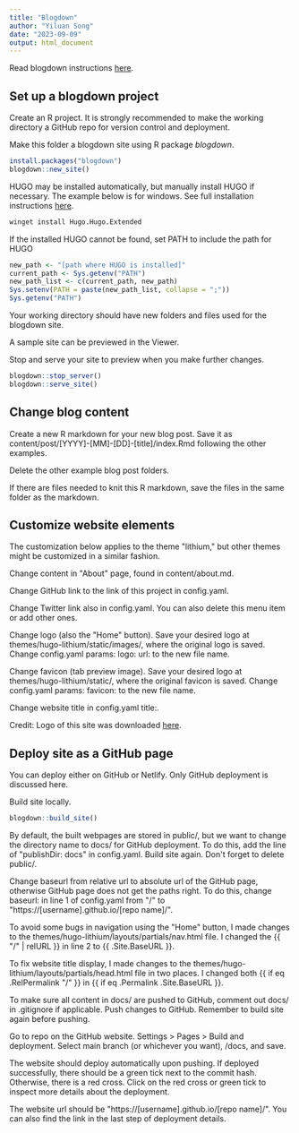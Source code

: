 ```yaml
---
title: "Blogdown"
author: "Yiluan Song"
date: "2023-09-09"
output: html_document
---
```




Read blogdown instructions [here](https://bookdown.org/yihui/blogdown/).

## Set up a blogdown project
Create an R project. It is strongly recommended to make the working directory a GitHub repo for version control and deployment.

Make this folder a blogdown site using R package _blogdown_.

```r
install.packages("blogdown")
blogdown::new_site()
```

HUGO may be installed automatically, but manually install HUGO if necessary.
The example below is for windows. See full installation instructions [here](https://gohugo.io/installation/).

```bash
winget install Hugo.Hugo.Extended
```

If the installed HUGO cannot be found, set PATH to include the path for HUGO

```r
new_path <- "[path where HUGO is installed]"
current_path <- Sys.getenv("PATH")
new_path_list <- c(current_path, new_path)
Sys.setenv(PATH = paste(new_path_list, collapse = ";"))
Sys.getenv("PATH")
```

Your working directory should have new folders and files used for the blogdown site.

A sample site can be previewed in the Viewer.

Stop and serve your site to preview when you make further changes.

```r
blogdown::stop_server()
blogdown::serve_site()
```

## Change blog content
Create a new R markdown for your new blog post.
Save it as content/post/[YYYY]-[MM]-[DD]-[title]/index.Rmd following the other examples.

Delete the other example blog post folders.

If there are files needed to knit this R markdown, save the files in the same folder as the markdown.

## Customize website elements
The customization below applies to the theme "lithium," but other themes might be customized in a similar fashion.

Change content in "About" page, found in content/about.md.

Change GitHub link to the link of this project in config.yaml.

Change Twitter link also in config.yaml. You can also delete this menu item or add other ones.

Change logo (also the "Home" button). Save your desired logo at themes/hugo-lithium/static/images/, where the original logo is saved. Change config.yaml params: logo: url: to the new file name.

Change favicon (tab preview image). Save your desired logo at themes/hugo-lithium/static/, where the original favicon is saved. Change config.yaml params: favicon: to the new file name.

Change website title in config.yaml title:.

Credit: Logo of this site was downloaded [here](https://www.pngitem.com/middle/obxRRi_otter-otter-icon-png-transparent-png/).

## Deploy site as a GitHub page
You can deploy either on GitHub or Netlify. Only GitHub deployment is discussed here.

Build site locally.

```r
blogdown::build_site()
```
By default, the built webpages are stored in public/, but we want to change the directory name to docs/ for GitHub deployment. To do this, add the line of "publishDir: docs" in config.yaml. Build site again. Don't forget to delete public/.

Change baseurl from relative url to absolute url of the GitHub page, otherwise GitHub page does not get the paths right. To do this, change baseurl: in line 1 of config.yaml from "/" to "https://[username].github.io/[repo name]/".

To avoid some bugs in navigation using the "Home" button, I made changes to the  themes/hugo-lithium/layouts/partials/nav.html file. I changed the {{ "/" | relURL }} in line 2 to {{ .Site.BaseURL }}.

To fix website title display, I made changes to the themes/hugo-lithium/layouts/partials/head.html file in two places. I changed both {{ if eq .RelPermalink "/" }} in {{ if eq .Permalink .Site.BaseURL }}.

To make sure all content in docs/ are pushed to GitHub, comment out docs/ in .gitignore if applicable.
Push changes to GitHub. Remember to build site again before pushing.

Go to repo on the GitHub website. Settings > Pages > Build and deployment. Select main branch (or whichever you want), /docs, and save.

The website should deploy automatically upon pushing.
If deployed successfully, there should be a green tick next to the commit hash. Otherwise, there is a red cross.
Click on the red cross or green tick to inspect more details about the deployment.

The website url should be "https://[username].github.io/[repo name]/". You can also find the link in the last step of deployment details.
